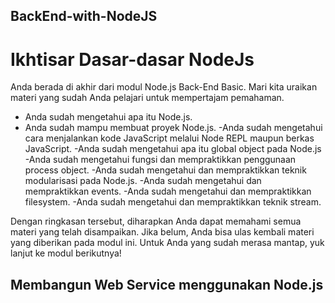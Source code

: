 ## BackEnd-with-NodeJS
# Ikhtisar Dasar-dasar NodeJs
Anda berada di akhir dari modul Node.js Back-End Basic. Mari kita uraikan materi yang sudah Anda pelajari untuk mempertajam pemahaman.

- Anda sudah mengetahui apa itu Node.js.
- Anda sudah mampu membuat proyek Node.js.
-Anda sudah mengetahui cara menjalankan kode JavaScript melalui Node REPL maupun berkas JavaScript.
-Anda sudah mengetahui apa itu global object pada Node.js
-Anda sudah mengetahui fungsi dan mempraktikkan penggunaan process object.
-Anda sudah mengetahui dan mempraktikkan teknik modularisasi pada Node.js.
-Anda sudah mengetahui dan mempraktikkan events.
-Anda sudah mengetahui dan mempraktikkan filesystem.
-Anda sudah mengetahui dan mempraktikkan teknik stream.

Dengan ringkasan tersebut, diharapkan Anda dapat memahami semua materi yang telah disampaikan. Jika belum, Anda bisa ulas kembali materi yang diberikan pada modul ini. Untuk Anda yang sudah merasa mantap, yuk lanjut ke modul berikutnya!


## Membangun Web Service menggunakan Node.js